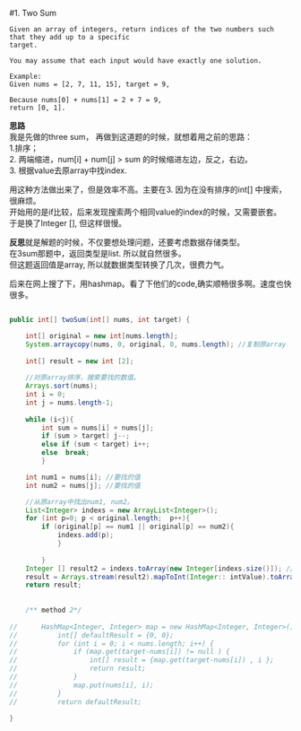 #1. Two Sum

	Given an array of integers, return indices of the two numbers such that they add up to a specific 
	target.

	You may assume that each input would have exactly one solution.

	Example:
	Given nums = [2, 7, 11, 15], target = 9,

	Because nums[0] + nums[1] = 2 + 7 = 9,
	return [0, 1].

**思路**<br>
我是先做的three sum， 再做到这道题的时候，就想着用之前的思路：<br>
1.排序；<br>
2. 两端缩进，num[i] + num[j] > sum 的时候缩进左边，反之，右边。<br>
3. 根据value去原array中找index. <br>

用这种方法做出来了，但是效率不高。主要在3. 因为在没有排序的int[] 中搜索，很麻烦。<br>
开始用的是if比较，后来发现搜索两个相同value的index的时候，又需要嵌套。<br>
于是换了Integer [], 但这样很慢。<br>

**反思**就是解题的时候，不仅要想处理问题，还要考虑数据存储类型。<br>
在3sum那题中，返回类型是list. 所以就自然很多。<br>
但这题返回值是array, 所以就数据类型转换了几次，很费力气。<br>

后来在网上搜了下，用hashmap。看了下他们的code,确实顺畅很多啊。速度也快很多。<br>


``` java

public int[] twoSum(int[] nums, int target) {

	int[] original = new int[nums.length];
	System.arraycopy(nums, 0, original, 0, nums.length); //复制原array
	  
	int[] result = new int [2]; 
	
	//对原array排序，搜索要找的数值。	  
	Arrays.sort(nums);
	int i = 0;
	int j = nums.length-1;
		  
	while (i<j){
		int sum = nums[i] + nums[j];
		if (sum > target) j--; 
		else if (sum < target) i++; 
		else  break; 
		}

	int num1 = nums[i]; //要找的值
	int num2 = nums[j]; //要找的值

	//从原array中找出num1, num2。	
	List<Integer> indexs = new ArrayList<Integer>();
	for (int p=0; p < original.length;  p++){
		if (original[p] == num1 || original[p] == num2){
			indexs.add(p);
			}
			
		}
	Integer [] result2 = indexs.toArray(new Integer[indexs.size()]); //数据类型转换
	result = Arrays.stream(result2).mapToInt(Integer:: intValue).toArray(); //数据类型再转换
	return result; 
		
	
	/** method 2*/
		
//	    HashMap<Integer, Integer> map = new HashMap<Integer, Integer>();
//			int[] defaultResult = {0, 0};
//			for (int i = 0; i < nums.length; i++) {
//				if (map.get(target-nums[i]) != null ) {
//					int[] result = {map.get(target-nums[i]) , i };
//					return result;
//				}
//				map.put(nums[i], i);
//			}
//			return defaultResult;

}

